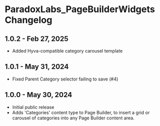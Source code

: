 # ParadoxLabs_PageBuilderWidgets Changelog

## 1.0.2 - Feb 27, 2025
- Added Hyva-compatible category carousel template

## 1.0.1 - May 31, 2024
- Fixed Parent Category selector failing to save (#4)

## 1.0.0 - May 30, 2024
- Initial public release
- Adds 'Categories' content type to Page Builder, to insert a grid or carousel of categories into any Page Builder content area.
